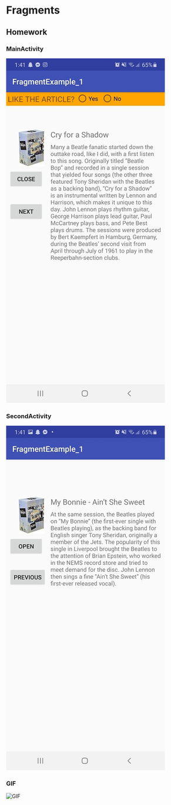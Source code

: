 # Fragments
## Homework
### MainActivity
![](./fraghwss1.jpg)
### SecondActivity
![](./fraghwss2.jpg)
### GIF
![GIF](fraggif.gif)

